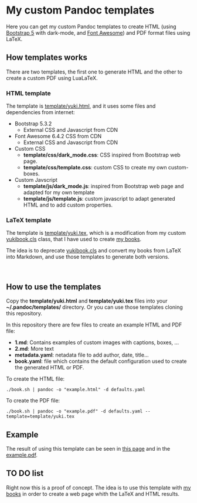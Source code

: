 # My custom Pandoc templates
Here you can get my custom Pandoc templates to create HTML (using [Bootstrap 5](https://getbootstrap.com/) with dark-mode, and [Font Awesome](https://fontawesome.com/)) and PDF format files using LaTeX.

## How templates works
There are two templates, the first one to generate HTML and the other to create a custom PDF using LuaLaTeX.

### HTML template
The template is [template/yuki.html](template/yuki.html), and it uses some files and dependencies from internet:
- Bootstrap 5.3.2
  - External CSS and Javascript from CDN
- Font Awesome 6.4.2 CSS from CDN
  - External CSS and Javascript from CDN
- Custom CSS
  - **template/css/dark_mode.css**: CSS inspired from Bootstrap web page.
  - **template/css/template.css**: custom CSS to create my own custom-boxes.
- Custom Javscript
  - **template/js/dark_mode.js**: inspired from Bootstrap web page and adapted for my own template
  - **template/js/template.js**: custom javascript to adapt generated HTML and to add custom properties.

### LaTeX template
The template is [template/yuki.tex](template/yuki.tex), which is a modification from my custom [yukibook.cls](https://github.com/yuki/yukibook.cls) class, that I have used to create [my books](https://github.com/yuki/my-books).

The idea is to deprecate [yukibook.cls](https://github.com/yuki/yukibook.cls) and convert my books from LaTeX into Markdown, and use those templates to generate both versions.


<br />

## How to use the templates
Copy the **template/yuki.html** and **template/yuki.tex** files into your **~/.pandoc/templates/** directory. Or you can use those templates cloning this repository.

In this repository there are few files to create an example HTML and PDF file:
- **1.md**: Contains examples of custom images with captions, boxes, ...
- **2.md**: More text
- **metadata.yaml**: netadata file to add author, date, title...
- **book.yaml**: file which contains the default configuration used to create the generated HTML or PDF.

To create the HTML file:

```
./book.sh | pandoc -o "example.html" -d defaults.yaml
```

To create the PDF file: 
```
./book.sh | pandoc -o "example.pdf" -d defaults.yaml --template=template/yuki.tex 
```


## Example

The result of using this template can be seen in [this page](example.html) and in the [example.pdf](example.pdf).

## TO DO list
Right now this is a proof of concept. The idea is to use this template with [my books](https://github.com/yuki/my-books) in order to create a web page whith the LaTeX and HTML results.
